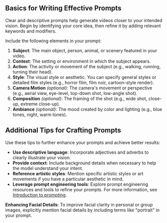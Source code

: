 
## Basics for Writing Effective Prompts

Clear and descriptive prompts help generate videos closer to your intended vision. Begin by identifying your core idea, then refine it by adding relevant keywords and modifiers.

Include the following elements in your prompt:

1. **Subject**: The main object, person, animal, or scenery featured in your video.
2. **Context**: The setting or environment in which the subject appears.
3. **Action**: The activity or movement of the subject (e.g., walking, running, turning their head).
4. **Style**: The visual style or aesthetic. You can specify general styles or detailed film styles (e.g., horror film, film noir, cartoon-style render).
5. **Camera Motion** *(optional)*: The camera's movement or perspective (e.g., aerial view, eye-level, top-down shot, low-angle shot).
6. **Composition** *(optional)*: The framing of the shot (e.g., wide shot, close-up, extreme close-up).
7. **Ambiance** *(optional)*: The mood created by color and lighting (e.g., blue tones, night, warm tones).

## Additional Tips for Crafting Prompts

Use these tips to further enhance your prompts and achieve better results:

- **Use descriptive language**: Incorporate adjectives and adverbs to clearly illustrate your vision.
- **Provide context**: Include background details when necessary to help the model understand your intent.
- **Reference artistic styles**: Mention specific artistic styles or art movements if you have a particular aesthetic in mind.
- **Leverage prompt engineering tools**: Explore prompt engineering resources and tools to refine your prompts. For more information, see [Introduction to prompting](#).

**Enhancing Facial Details**: To improve facial clarity in personal or group images, explicitly mention facial details by including terms like "portrait" in your prompt.
